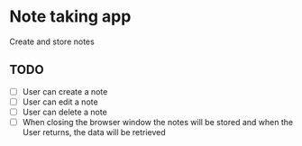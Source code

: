 # Note taking app

Create and store notes

## TODO

-   [ ] User can create a note
-   [ ] User can edit a note
-   [ ] User can delete a note
-   [ ] When closing the browser window the notes will be stored and when the User returns, the data will be retrieved
